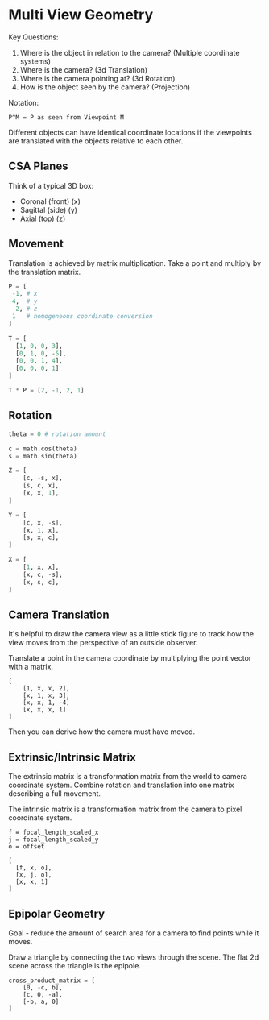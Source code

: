 # Multi View Geometry

Key Questions:

1. Where is the object in relation to the camera? (Multiple coordinate systems)
2. Where is the camera? (3d Translation)
3. Where is the camera pointing at? (3d Rotation)
4. How is the object seen by the camera? (Projection)

Notation:

```
P^M = P as seen from Viewpoint M
```

Different objects can have identical coordinate locations if the viewpoints are
translated with the objects relative to each other.

## CSA Planes

Think of a typical 3D box:

- Coronal (front) (x)
- Sagittal (side) (y)
- Axial (top) (z)

## Movement

Translation is achieved by matrix multiplication. Take a point and multiply by
the translation matrix.

```python
P = [
 -1, # x
 4,  # y
 -2, # z
 1   # homogeneous coordinate conversion
]

T = [
  [1, 0, 0, 3],
  [0, 1, 0, -5],
  [0, 0, 1, 4],
  [0, 0, 0, 1]
]

T * P = [2, -1, 2, 1]
```

## Rotation

```python
theta = 0 # rotation amount

c = math.cos(theta)
s = math.sin(theta)

Z = [
    [c, -s, x],
    [s, c, x],
    [x, x, 1],
]

Y = [
    [c, x, -s],
    [x, 1, x],
    [s, x, c],
]

X = [
    [1, x, x],
    [x, c, -s],
    [x, s, c],
]
```

## Camera Translation

It's helpful to draw the camera view as a little stick figure to track how the
view moves from the perspective of an outside observer.

Translate a point in the camera coordinate by multiplying the point vector with
a matrix.

```
[
    [1, x, x, 2],
    [x, 1, x, 3],
    [x, x, 1, -4]
    [x, x, x, 1]
]
```

Then you can derive how the camera must have moved.

## Extrinsic/Intrinsic Matrix

The extrinsic matrix is a transformation matrix from the world to camera
coordinate system. Combine rotation and translation into one matrix describing a
full movement.

The intrinsic matrix is a transformation matrix from the camera to pixel
coordinate system.

```
f = focal_length_scaled_x
j = focal_length_scaled_y
o = offset

[
  [f, x, o],
  [x, j, o],
  [x, x, 1]
]
```

## Epipolar Geometry

Goal - reduce the amount of search area for a camera to find points while it
moves.

Draw a triangle by connecting the two views through the scene. The flat 2d scene
across the triangle is the epipole.

```
cross_product_matrix = [
    [0, -c, b],
    [c, 0, -a],
    [-b, a, 0]
]
```
